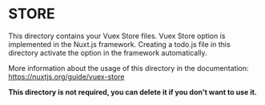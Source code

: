 # STORE

This directory contains your Vuex Store files.
Vuex Store option is implemented in the Nuxt.js framework.
Creating a todo.js file in this directory activate the option in the framework automatically.

More information about the usage of this directory in the documentation:
https://nuxtjs.org/guide/vuex-store

**This directory is not required, you can delete it if you don't want to use it.**

